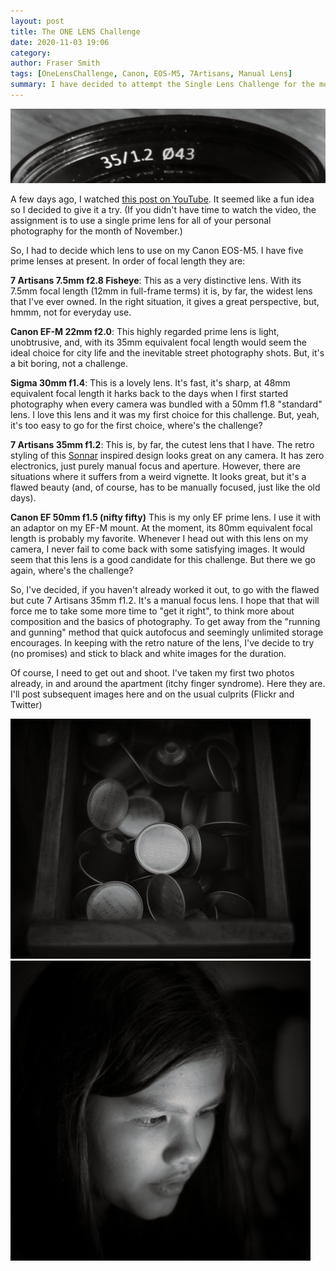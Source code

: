 ```yaml
---
layout: post
title: The ONE LENS Challenge
date: 2020-11-03 19:06
category:
author: Fraser Smith
tags: [OneLensChallenge, Canon, EOS-M5, 7Artisans, Manual Lens]
summary: I have decided to attempt the Single Lens Challenge for the month of November, 2020.
---
```

<img src="/img/lens.jpg" alt="EOS-M5 7Artisans 35mm f1.2" />

A few days ago, I watched [this post on YouTube](https://www.youtube.com/watch?v=bKMaEAxPskU). It seemed like a fun idea so I decided to give it a try. (If you didn't have time to watch the video, the assignment is to use a single prime lens for all of your personal photography for the month of November.)
<!--more-->

So, I had to decide which lens to use on my Canon EOS-M5. I have five prime lenses at present. In order of focal length they are:

**7 Artisans 7.5mm f2.8 Fisheye**: This as a very distinctive lens. With its 7.5mm focal length (12mm in full-frame terms) it is, by far, the widest lens that I've ever owned. In the right situation, it gives a great perspective, but, hmmm, not for everyday use.

**Canon EF-M 22mm f2.0**: This highly regarded prime lens is light, unobtrusive, and, with its 35mm equivalent focal length would seem the ideal choice for city life and the inevitable street photography shots. But, it's a bit boring, not a challenge.

**Sigma 30mm f1.4**: This is a lovely lens. It's fast, it's sharp, at 48mm equivalent focal length it harks back to the days when I first started photography when every camera was bundled with a 50mm f1.8 "standard" lens. I love this lens and it was my first choice for this challenge. But, yeah, it's too easy to go for the first choice, where's the challenge?

**7 Artisans 35mm f1.2**: This is, by far, the cutest lens that I have. The retro styling of this [Sonnar](https://www.wikiwand.com/en/Zeiss_Sonnar) inspired design looks great on any camera. It has zero electronics, just purely manual focus and aperture. However, there are situations where it suffers from a weird vignette. It looks great, but it's a flawed beauty (and, of course, has to be manually focused, just like the old days).

**Canon EF 50mm f1.5 (nifty fifty)** This is my only EF prime lens. I use it with an adaptor on my EF-M mount. At the moment, its 80mm equivalent focal length is probably my favorite. Whenever I head out with this lens on my camera, I never fail to come back with some satisfying images. It would seem that this lens is a good candidate for this challenge. But there we go again, where's the challenge?

So, I've decided, if you haven't already worked it out, to go with the flawed but cute 7 Artisans 35mm f1.2. It's a manual focus lens. I hope that that will force me to take some more time to "get it right", to think more about composition and the basics of photography. To get away from the "running and gunning" method that quick autofocus and seemingly unlimited storage encourages. In keeping with the retro nature of the lens, I've decide to try (no promises) and stick to black and white images for the duration.

Of course, I need to get out and shoot. I've taken my first two photos already, in and around the apartment (itchy finger syndrome). Here they are. I'll post subsequent images here and on the usual culprits (Flickr and Twitter)

<img src="/img/starbucks.jpg" alt="Selection of Starbucks nespresson pods" style="width: 480px;" /><br />
<img src="/img/cys.jpg" alt="Focused on Homework" style="width: 480px;" />

